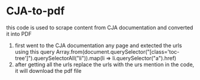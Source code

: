 # CJA-to-pdf
this code is used to scrape content from CJA documentation and converted it into PDF
1. first went to the CJA documentation any page and extected the urls using this query
   Array.from(document.querySelector("[class='toc-tree']").querySelectorAll("li")).map(li => li.querySelector("a").href)
2. after getting all the urls replace the urls with the urs mention in the code, it will download the pdf file
